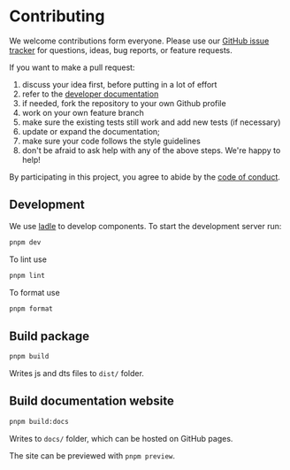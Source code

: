 # Contributing

We welcome contributions form everyone. Please use our [GitHub issue
tracker](https://github.com/i-VRESSE/haddock3-webapp/issues) for questions, ideas, bug
reports, or feature requests.

If you want to make a pull request:

1. discuss your idea first, before putting in a lot of effort
1. refer to the [developer
   documentation](https://github.com/i-VRESSE/haddock3-webapp/tree/main#development)
1. if needed, fork the repository to your own Github profile
1. work on your own feature branch
1. make sure the existing tests still work and add new tests (if necessary)
1. update or expand the documentation;
1. make sure your code follows the style guidelines
1. don't be afraid to ask help with any of the above steps. We're happy to help!

By participating in this project, you agree to abide by the [code of
conduct](https://github.com/i-VRESSE/haddock3-webapp/blob/main/CODE_OF_CONDUCT.md).

## Development

We use [ladle](https://ladle.dev/) to develop components. To start the development server run:

```bash
pnpm dev
```

To lint use

```bash
pnpm lint
```

To format use

```bash
pnpm format
```

## Build package

```bash
pnpm build
```

Writes js and dts files to `dist/` folder.

## Build documentation website

```bash
pnpm build:docs
```

Writes to `docs/` folder, which can be hosted on GitHub pages.

The site can be previewed with `pnpm preview`.

